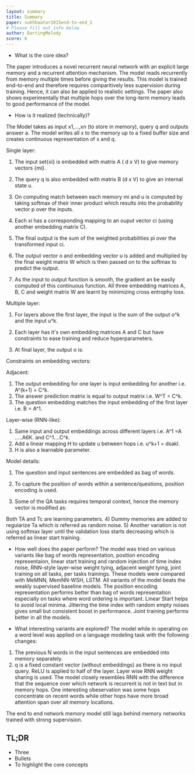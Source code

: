 ```yaml
---
layout: summary
title: Summary
paper: sukhbaatar2015end-to-end_1
# Please fill out info below
author: DartingMelody
score: 6
---
```


* What is the core idea?

The paper introduces a novel recurrent neural network with an explicit large memory and a recurrent attention mechanism. The model reads recurrently from memory multiple times before giving the results. This model is trained end-to-end and therefore requires comparitively less supervision during training. Hence, it can also be applied to realistic settings. The paper also shows experimentally that multiple hops over the long-term memory leads to good performance of the model. 

* How is it realized (technically)?

The Model takes as input x1,...,xn (to store in memory), query q and outputs answer a. The model writes all x to the memory up to a fixed buffer size and creates continuous representation of x and q. 

Single layer:

1) The input set{xi} is embedded with matrix A ( d x V) to give memory vectors {mi}. 
2) The query q is also embedded with matrix B (d x V) to give an internal state u.
3) On computing match between each memory mi and u is computed by taking softmax of their inner product which results into the probability vector p over the inputs. 

4) Each xi has a corresponding mapping to an ouput vector ci (using another embedding matrix C).
5) The final output is the sum of the weighted probabilities pi over the transformed input ci. 

6) The output vector o and embedding vector u is added and multiplied by the final weight matrix W which is then passed on to the softmax to predict the output. 

7) As the input to output function is smooth, the gradient an be easily computed of this continuous function. All three embedding matrices A, B, C and weight matrix W are learnt by minimizing cross entrophy loss. 

Multiple layer:

1) For layers above the first layer, the input is the sum of the output o^k and the input u^k. 

2) Each layer has it's own embedding matrices A and C but have constraints to ease training and reduce hyperparameters. 
3) At final layer, the output o is:

Constraints on embedding vectors:

Adjacent:
1) The output embedding for one layer is input embedding for another i.e. A^(k+1) = C^k.
2) The answer prediction matrix is equal to output matrix i.e. W^T = C^k. 
3) The question embedding matches the input embedding of the first layer i.e. B = A^1.

Layer-wise (RNN-like):
1) Same input and output embeddings across different layers i.e. A^1 =A .....A6K. and C^1....C^k. 
2) Add a linear mapping H to update u between hops i.e. u^k+1 = dsakl.
3) H is also a learnable parameter. 

Model details:
1) The question and input sentences are embedded as bag of words. 

2) To capture the position of words within a sentence/questions, position encoding is used.  

3) Some of the QA tasks requires temporal context, hence the memory vector is modified as: 

Both TA and Tc are learning parameters. 
4) Dummy memories are added to regularize Ta which is referred as random noise. 
5) Another variation is not using softmax layer until the validation loss starts decreasing which is referred as linear start training. 

* How well does the paper perform?
The model was tried on various variants like bag of words representation, position encoding representaion, linear start training and random injection of time index noise, RNN-style layer-wise weight tying, adjacent weight tying, joint training on all tasks, per tasks trainings. 
These models were compared with MeMNN, MemNN-WSH, LSTM. All variants of the model beats the weakly supervised baseline models. 
The position encoding representation performs better than bag of words representation especially on tasks where word ordering is important. 
Linear Start helps to avoid local minima. 
Jittering the time index with random empty noises gives small but consistent boost in performance. 
Joint training performs better in all the models.

* What interesting variants are explored?
The model while in operating on a word level was applied on a language modeling task with the following changes:
1) The previous N words in the input sentences are embedded into memory separately.
2) q is a fixed constant vector (without embeddings) as there is no input query.
ReLU is applied to half of the layer. Layer wise RNN weight sharing is used. 
The model closely resembles RNN with the difference that the sequence over which network is recurrent is not in text but in memory hops. One interesting obeservation was some hops concentrate on recent words while other hops have more broad attention span over all memory locations.

The end to end network memory model still lags behind memory networks trained with strong supervision. 


## TL;DR
* Three
* Bullets
* To highlight the core concepts
